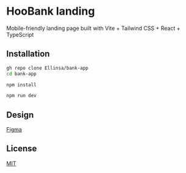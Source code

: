 # HooBank landing

Mobile-friendly landing page built with Vite + Tailwind CSS + React + TypeScript

## Installation

```bash
gh repo clone Ellinsa/bank-app
cd bank-app
```

```bash
npm install
```

```bash
npm run dev
```
## Design
[Figma](https://www.figma.com/file/bUGIPys15E78w9bs1l4tgS/HooBank?node-id=310%3A486)

## License
[MIT](https://choosealicense.com/licenses/mit/)
